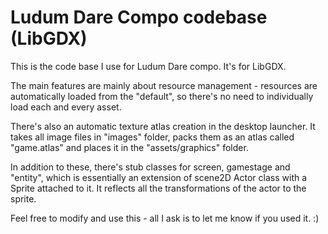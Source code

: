 Ludum Dare Compo codebase (LibGDX)
==================

This is the code base I use for Ludum Dare compo. It's for LibGDX.

The main features are mainly about resource management - resources are automatically loaded from the "default", so there's no need to individually load each and every asset.

There's also an automatic texture atlas creation in the desktop launcher. It takes all image files in "images" folder, packs them as an atlas called "game.atlas" and places it in the "assets/graphics" folder.

In addition to these, there's stub classes for screen, gamestage and "entity", which is essentially an extension of scene2D Actor class with a Sprite attached to it. It reflects all the transformations of the actor to the sprite.

Feel free to modify and use this - all I ask is to let me know if you used it. :)
